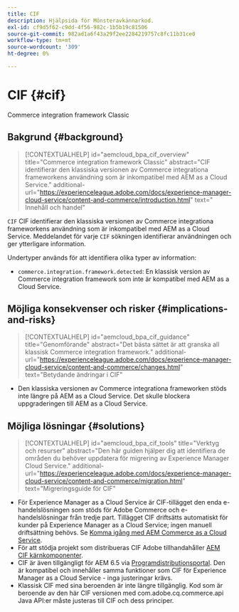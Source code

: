 ```yaml
---
title: CIF
description: Hjälpsida för Mönsteravkännarkod.
exl-id: cf9d5f62-c9dd-4f56-982c-1b5b19c81506
source-git-commit: 982ad1a6f43a29f2ee2284219757c8fc11b31ce0
workflow-type: tm+mt
source-wordcount: '309'
ht-degree: 0%

---
```


# CIF {#cif}

Commerce integration framework Classic

## Bakgrund {#background}

>[!CONTEXTUALHELP]
>id="aemcloud_bpa_cif_overview"
>title="Commerce integration framework Classic"
>abstract="CIF identifierar den klassiska versionen av Commerce integrationa frameworkens användning som är inkompatibel med AEM as a Cloud Service."
>additional-url="https://experienceleague.adobe.com/docs/experience-manager-cloud-service/content-and-commerce/introduction.html" text=" Innehåll och handel"

`CIF` CIF identifierar den klassiska versionen av Commerce integrationa frameworkens användning som är inkompatibel med AEM as a Cloud Service. Meddelandet för varje `CIF` sökningen identifierar användningen och ger ytterligare information.

Undertyper används för att identifiera olika typer av information:

* `commerce.integration.framework.detected`: En klassisk version av Commerce integration framework som inte är kompatibel med AEM as a Cloud Service.


## Möjliga konsekvenser och risker {#implications-and-risks}

>[!CONTEXTUALHELP]
>id="aemcloud_bpa_cif_guidance"
>title="Genomförande"
>abstract="Det bästa sättet är att granska all klassisk Commerce integration framework."
>additional-url="https://experienceleague.adobe.com/docs/experience-manager-cloud-service/content-and-commerce/changes.html" text="Betydande ändringar i CIF"

* Den klassiska versionen av Commerce integrationa frameworken stöds inte längre på AEM as a Cloud Service. Det skulle blockera uppgraderingen till AEM as a Cloud Service.

## Möjliga lösningar {#solutions}

>[!CONTEXTUALHELP]
>id="aemcloud_bpa_cif_tools"
>title="Verktyg och resurser"
>abstract="Den här guiden hjälper dig att identifiera de områden du behöver uppdatera för migrering av Experience Manager Cloud Service."
>additional-url="https://experienceleague.adobe.com/docs/experience-manager-cloud-service/content-and-commerce/migration.html" text="Migreringsguide för CIF"

* För Experience Manager as a Cloud Service är CIF-tillägget den enda e-handelslösningen som stöds för Adobe Commerce och e-handelslösningar från tredje part. Tillägget CIF driftsätts automatiskt för kunder på Experience Manager as a Cloud Service; ingen manuell driftsättning behövs. Se [Komma igång med AEM Commerce as a Cloud Service](https://experienceleague.adobe.com/docs/experience-manager-cloud-service/content-and-commerce/storefront/getting-started.html).
* För att stödja projekt som distribueras CIF Adobe tillhandahåller [AEM CIF kärnkomponenter](https://github.com/adobe/aem-core-cif-components).
* CIF är även tillgängligt för AEM 6.5 via [Programdistributionsportal](https://experience.adobe.com/#/downloads/content/software-distribution/en/aem.html). Den är kompatibel och innehåller samma funktioner som CIF för Experience Manager as a Cloud Service - inga justeringar krävs.
* Klassisk CIF med sina beroenden är inte längre tillgänglig. Kod som är beroende av den här CIF versionen med com.adobe.cq.commerce.api Java API:er måste justeras till CIF och dess principer.
